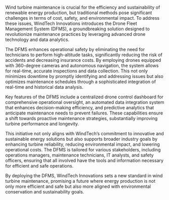 Wind turbine maintenance is crucial for the efficiency and sustainability of renewable energy production, but traditional methods pose significant challenges in terms of cost, safety, and environmental impact. To address these issues, WindTech Innovations introduces the Drone Fleet Management System (DFMS), a groundbreaking solution designed to revolutionize maintenance practices by leveraging advanced drone technology and data analytics.

The DFMS enhances operational safety by eliminating the need for technicians to perform high-altitude tasks, significantly reducing the risk of accidents and decreasing insurance costs. By employing drones equipped with 360-degree cameras and autonomous navigation, the system allows for real-time, accurate inspections and data collection. This not only minimizes downtime by promptly identifying and addressing issues but also optimizes maintenance schedules through a sophisticated integration of real-time and historical data analysis.

Key features of the DFMS include a centralized drone control dashboard for comprehensive operational oversight, an automated data integration system that enhances decision-making efficiency, and predictive analytics that anticipate maintenance needs to prevent failures. These capabilities ensure a shift towards proactive maintenance strategies, substantially improving turbine performance and longevity.

This initiative not only aligns with WindTech’s commitment to innovative and sustainable energy solutions but also supports broader industry goals by enhancing turbine reliability, reducing environmental impact, and lowering operational costs. The DFMS is tailored for various stakeholders, including operations managers, maintenance technicians, IT analysts, and safety officers, ensuring that all involved have the tools and information necessary for efficient and safe operations.

By deploying the DFMS, WindTech Innovations sets a new standard in wind turbine maintenance, promising a future where energy production is not only more efficient and safe but also more aligned with environmental conservation and sustainability goals.